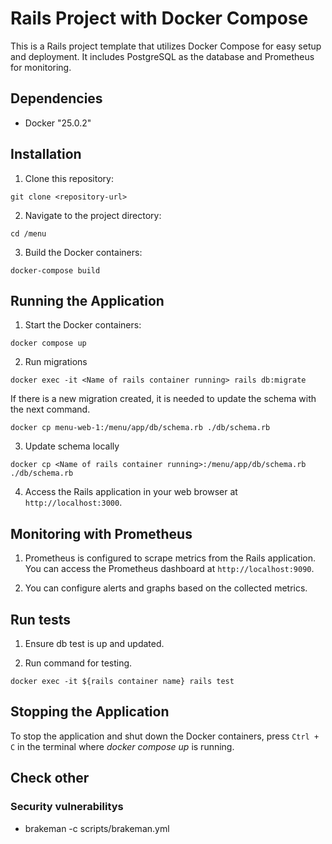 # Rails Project with Docker Compose

This is a Rails project template that utilizes Docker Compose for easy setup and deployment. It includes PostgreSQL as the database and Prometheus for monitoring.

## Dependencies

- Docker "25.0.2"

## Installation

1. Clone this repository:

`git clone <repository-url>`

2. Navigate to the project directory:

`cd /menu`

3. Build the Docker containers:

`docker-compose build`

## Running the Application

1. Start the Docker containers:

`docker compose up`

2. Run migrations

`docker exec -it <Name of rails container running> rails db:migrate`

If there is a new migration created, it is needed to update the schema with the next command.

`docker cp menu-web-1:/menu/app/db/schema.rb ./db/schema.rb`

3. Update schema locally

`docker cp <Name of rails container running>:/menu/app/db/schema.rb ./db/schema.rb`

4. Access the Rails application in your web browser at `http://localhost:3000`.

## Monitoring with Prometheus

1. Prometheus is configured to scrape metrics from the Rails application. You can access the Prometheus dashboard at `http://localhost:9090`.

2. You can configure alerts and graphs based on the collected metrics.

## Run tests

1. Ensure db test is up and updated.

2. Run command for testing.

`docker exec -it ${rails container name} rails test`

## Stopping the Application

To stop the application and shut down the Docker containers, press `Ctrl + C` in the terminal where *docker compose up* is running.

## Check other

### Security vulnerabilitys

- brakeman -c scripts/brakeman.yml
